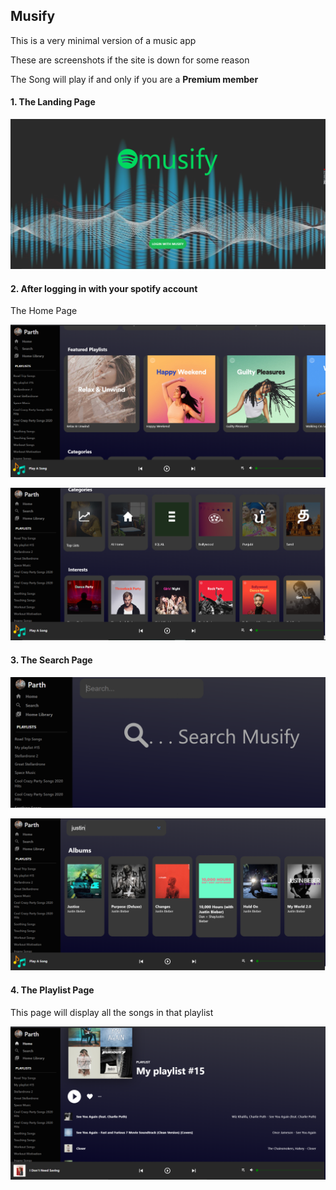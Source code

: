 ## Musify

This is a very minimal version of a music app

These are screenshots if the site is down for some reason

The Song will play if and only if you are a **Premium member**

#### 1. The Landing Page

![The Landing Page](Rimages/1.PNG)

#### 2. After logging in with your spotify account

The Home Page

![The Home Page](Rimages/2.PNG)

![The Home Page](Rimages/3.PNG)

#### 3. The Search Page

![The Search Page](Rimages/4.PNG)

![The Search Page](Rimages/5.PNG)

#### 4. The Playlist Page

This page will display all the songs in that playlist

![The Playlist Page](Rimages/6.PNG)
